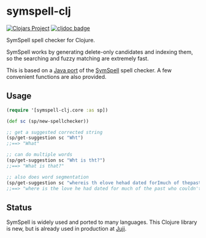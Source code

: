 # symspell-clj

[![Clojars Project](https://img.shields.io/clojars/v/org.clojars.huahaiy/symspell-clj.svg?color=success)](https://clojars.org/org.clojars.huahaiy/symspell-clj)
[![cljdoc badge](https://cljdoc.org/badge/org.clojars.huahaiy/symspell-clj)](https://cljdoc.org/d/org.clojars.huahaiy/symspell-clj)


SymSpell spell checker for Clojure.

SymSpell works by generating delete-only candidates and indexing them, so the
searching and fuzzy matching are extremely fast.

This is based on a [Java port](https://github.com/rxp90/jsymspell) of the
[SymSpell](https://github.com/wolfgarbe/SymSpell) spell checker. A few
convenient functions are also provided.

## Usage

```clojure
(require '[symspell-clj.core :as sp])

(def sc (sp/new-spellchecker))

;; get a suggested corrected string
(sp/get-suggestion sc "Wht")
;;==> "What"

;; can do multiple words
(sp/get-suggestion sc "Wht is tht?")
;;==> "What is that?"

;; also does word segmentation
(sp/get-suggestion sc "whereis th elove hehad dated forImuch of thepast who couqdn'tread in sixtgrade and ins pired him")
;;==> "where is the love he had dated for much of the past who couldn't read in sixth grade and inspired him"

```

## Status

SymSpell is widely used and ported to many languages. This Clojure library is new, but is already used in production at [Juji](https://juji.io).

